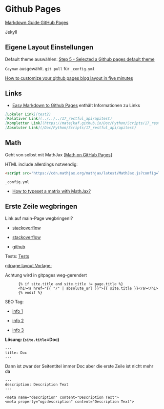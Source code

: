 # Github Pages

[Markdown Guide GitHub Pages](https://www.markdownguide.org/tools/github-pages/)

Jekyll



## Eigene Layout Einstellungen

Default theme auswählen: [Step 5 - Selected a Github pages default theme](https://aregsar.com/blog/2019/how-to-setup-a-github-pages-blog-in-five-minutes/)

`Cayman` ausgewählt. `git pull` für `_config.yml`

[How to customize your github pages blog layout in five minutes](https://aregsar.com/blog/2019/how-to-customize-your-github-pages-blog-layout-in-five-minutes/)







## Links

- [Easy Markdown to Github Pages](https://nicolas-van.github.io/easy-markdown-to-github-pages/) enthält Informationen zu Links

```markdown
[Lokaler Link](test2)
[Relativer Link](../../../17_restful_api/apitest)
[Kompletter Link](https://matejkaf.github.io/Doc/Python/Scripts/17_restful_api/apitest)
[Absoluter Link](/Doc/Python/Scripts/17_restful_api/apitest)
```



## Math

Geht von selbst mit MathJax [[Math on GitHub Pages](https://g14n.info/2014/09/math-on-github-pages/)]

HTML include allerdings notwendig:

```html
<script src="https://cdn.mathjax.org/mathjax/latest/MathJax.js?config=TeX-AMS-MML_HTMLorMML" type="text/javascript"></script>
```

[](https://docs.github.com/en/free-pro-team@latest/github/working-with-github-pages/about-github-pages-and-jekyll)

`_config.yml`



- [How to typeset a matrix with MathJax?](https://tex.stackexchange.com/questions/43444/how-to-typeset-a-matrix-with-mathjax)



## Erste Zeile wegbringen

Link auf main-Page wegbringen!?

- [stackoverflow](https://stackoverflow.com/questions/46375765/how-do-you-remove-header-on-github-pages)

- [stackoverflow](https://stackoverflow.com/questions/49961202/remove-md-webpage-header-in-github)

- [github](https://github.com/pages-themes/primer/issues/21)

  





Tests: [Tests](https://matejkaf.github.io/Doc/Python/2020_Inf++/01_Basics)



[gitpage layout Vorlage:](https://github.com/pages-themes/primer/blob/master/_layouts/default.html)

Achtung wird in gitpages weg-gerendert

```
      {% if site.title and site.title != page.title %}
      <h1><a href="{{ "/" | absolute_url }}">{{ site.title }}</a></h1>
      {% endif %}
```



SEO Tag:

- [info 1](https://github.com/jekyll/jekyll-seo-tag)
- [info 2](http://jekyll.github.io/jekyll-seo-tag/usage/)

- [info 3](http://jekyll.github.io/jekyll-seo-tag/advanced-usage/)



**Lösung: (`site.title`=Doc)**

```
---
title: Doc
---
```

Dann ist zwar der Seitentitel immer Doc aber die erste Zeile ist nicht mehr da



```
---
description: Description Text
---
```



```
<meta name="description" content="Description Text">
<meta property="og:description" content="Description Text">
```

